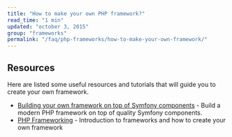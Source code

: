 ```yaml
---
title: "How to make your own PHP framework?"
read_time: "1 min"
updated: "october 3, 2015"
group: "frameworks"
permalink: "/faq/php-frameworks/how-to-make-your-own-framework/"
---
```


## Resources

Here are listed some useful resources and tutorials that will guide you to create your own framework.

* [Building your own framework on top of Symfony components](http://symfony.com/doc/current/create_framework/index.html) - Build a modern PHP framework on top of quality Symfony components.
* [PHP Frameworking](http://phpocean.com/tutorials/back-end/php-frameworking-introduction-part-1/9) - Introduction to frameworks and how to create your own framework